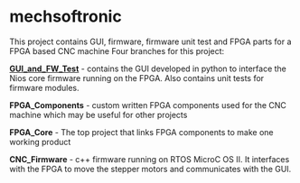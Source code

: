 # mechsoftronic
This project contains GUI, firmware, firmware unit test and FPGA parts for a FPGA based CNC machine
Four branches for this project: 

[**GUI_and_FW_Test**](https://github.com/mhouse1/mechsoftronic/tree/GUI_and_FW_Test) - contains the GUI developed in python to interface the Nios core firmware running on the FPGA. Also contains unit tests for firmware modules.

**FPGA_Components** - custom written FPGA components used for the CNC machine which may be useful for other projects

**FPGA_Core** - The top project that links FPGA components to make one working product

**CNC_Firmware** - c++ firmware running on RTOS MicroC OS II.  It interfaces with the FPGA to move the stepper motors and communicates with the GUI.
